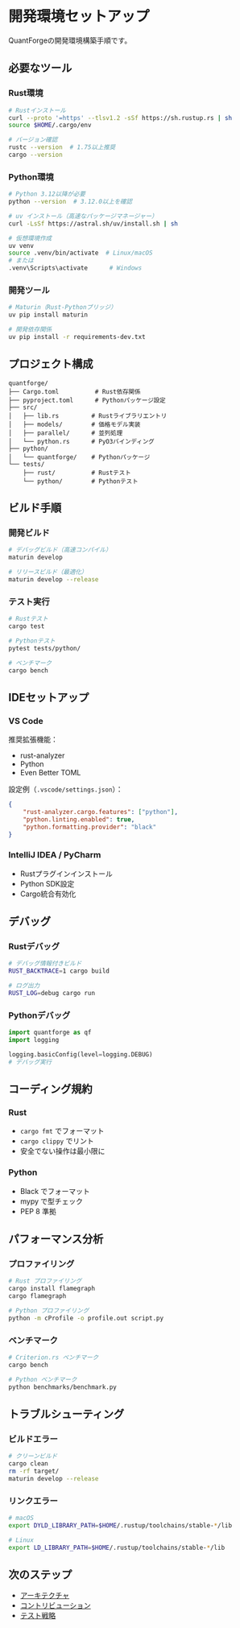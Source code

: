 # 開発環境セットアップ

QuantForgeの開発環境構築手順です。

## 必要なツール

### Rust環境

```bash
# Rustインストール
curl --proto '=https' --tlsv1.2 -sSf https://sh.rustup.rs | sh
source $HOME/.cargo/env

# バージョン確認
rustc --version  # 1.75以上推奨
cargo --version
```

### Python環境

```bash
# Python 3.12以降が必要
python --version  # 3.12.0以上を確認

# uv インストール（高速なパッケージマネージャー）
curl -LsSf https://astral.sh/uv/install.sh | sh

# 仮想環境作成
uv venv
source .venv/bin/activate  # Linux/macOS
# または
.venv\Scripts\activate      # Windows
```

### 開発ツール

```bash
# Maturin（Rust-Pythonブリッジ）
uv pip install maturin

# 開発依存関係
uv pip install -r requirements-dev.txt
```

## プロジェクト構成

```
quantforge/
├── Cargo.toml          # Rust依存関係
├── pyproject.toml      # Pythonパッケージ設定
├── src/
│   ├── lib.rs         # Rustライブラリエントリ
│   ├── models/        # 価格モデル実装
│   ├── parallel/      # 並列処理
│   └── python.rs      # PyO3バインディング
├── python/
│   └── quantforge/    # Pythonパッケージ
└── tests/
    ├── rust/          # Rustテスト
    └── python/        # Pythonテスト
```

## ビルド手順

### 開発ビルド

```bash
# デバッグビルド（高速コンパイル）
maturin develop

# リリースビルド（最適化）
maturin develop --release
```

### テスト実行

```bash
# Rustテスト
cargo test

# Pythonテスト
pytest tests/python/

# ベンチマーク
cargo bench
```

## IDEセットアップ

### VS Code

推奨拡張機能：
- rust-analyzer
- Python
- Even Better TOML

設定例（`.vscode/settings.json`）：
```json
{
    "rust-analyzer.cargo.features": ["python"],
    "python.linting.enabled": true,
    "python.formatting.provider": "black"
}
```

### IntelliJ IDEA / PyCharm

- Rustプラグインインストール
- Python SDK設定
- Cargo統合有効化

## デバッグ

### Rustデバッグ

```bash
# デバッグ情報付きビルド
RUST_BACKTRACE=1 cargo build

# ログ出力
RUST_LOG=debug cargo run
```

### Pythonデバッグ

```python
import quantforge as qf
import logging

logging.basicConfig(level=logging.DEBUG)
# デバッグ実行
```

## コーディング規約

### Rust

- `cargo fmt` でフォーマット
- `cargo clippy` でリント
- 安全でない操作は最小限に

### Python

- Black でフォーマット
- mypy で型チェック
- PEP 8 準拠

## パフォーマンス分析

### プロファイリング

```bash
# Rust プロファイリング
cargo install flamegraph
cargo flamegraph

# Python プロファイリング
python -m cProfile -o profile.out script.py
```

### ベンチマーク

```bash
# Criterion.rs ベンチマーク
cargo bench

# Python ベンチマーク
python benchmarks/benchmark.py
```

## トラブルシューティング

### ビルドエラー

```bash
# クリーンビルド
cargo clean
rm -rf target/
maturin develop --release
```

### リンクエラー

```bash
# macOS
export DYLD_LIBRARY_PATH=$HOME/.rustup/toolchains/stable-*/lib

# Linux
export LD_LIBRARY_PATH=$HOME/.rustup/toolchains/stable-*/lib
```

## 次のステップ

- [アーキテクチャ](architecture.md)
- [コントリビューション](contributing.md)
- [テスト戦略](testing.md)